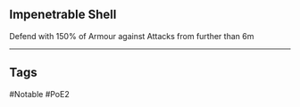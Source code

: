 ## Impenetrable Shell
Defend with 150% of Armour against Attacks from further than 6m

---
## Tags
#Notable
#PoE2
